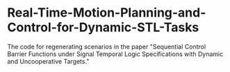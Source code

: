 # Real-Time-Motion-Planning-and-Control-for-Dynamic-STL-Tasks
The code for regenerating scenarios in the paper "Sequential Control Barrier Functions under Signal Temporal Logic Specifications with Dynamic and Uncooperative Targets."
